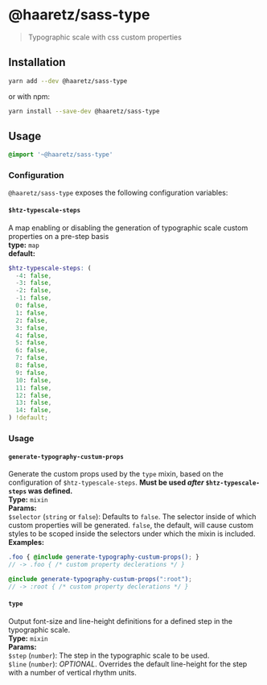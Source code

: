 # @haaretz/sass-type

> Typographic scale with css custom properties

## Installation

```sh
yarn add --dev @haaretz/sass-type
```
or with npm:
```sh
yarn install --save-dev @haaretz/sass-type
```

## Usage

```scss
@import '~@haaretz/sass-type'
```

### Configuration

`@haaretz/sass-type` exposes the following configuration variables:

#### `$htz-typescale-steps`
A map enabling or disabling the generation of typographic
scale custom properties on a pre-step basis  
**type:** `map`  
**default:**
```scss
$htz-typescale-steps: (
  -4: false,
  -3: false,
  -2: false,
  -1: false,
  0: false,
  1: false,
  2: false,
  3: false,
  4: false,
  5: false,
  6: false,
  7: false,
  8: false,
  9: false,
  10: false,
  11: false,
  12: false,
  13: false,
  14: false,
) !default;
```

### Usage

#### `generate-typography-custum-props`

Generate the custom props used by the `type` mixin, based on the configuration
of `$htz-typescale-steps`. **Must be used _after_ `$htz-typescale-steps` was
defined.**  
**Type:** `mixin`  
**Params:**  
  `$selector` (`string` or `false`): Defaults to `false`. The selector inside
  of which custom properties will be generated. `false`, the default, will 
  cause custom styles to be scoped inside the selectors under which the 
  mixin is included.
**Examples:**
```scss
.foo { @include generate-typography-custum-props(); }
// -> .foo { /* custom property declerations */ }

@include generate-typography-custum-props(":root");
// -> :root { /* custom property declerations */ }
```

#### `type`
Output font-size and line-height definitions for a defined step 
in the typographic scale.  
**Type:** `mixin`  
**Params:**  
  `$step` (`number`): The step in the typographic scale to be used.  
  `$line` (`number`): _OPTIONAL_. Overrides the default line-height for
  the step with a number of vertical rhythm units.
